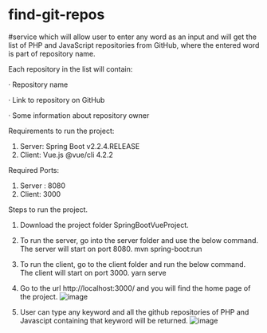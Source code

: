 # find-git-repos
#service which will allow user to enter any word as an input and will get the list of PHP and JavaScript repositories from GitHub, where the entered word is part of repository name.

Each repository in the list will contain:

·         Repository name

·         Link to repository on GitHub

·         Some information about repository owner


Requirements to run the project:

1. Server: Spring Boot v2.2.4.RELEASE
2. Client: Vue.js @vue/cli 4.2.2

Required Ports:

1. Server : 8080
2. Client: 3000

Steps to run the project.
1. Download the project folder SpringBootVueProject.
2. To run the server, go into the server folder and use the below command. The server will start on port 8080.
mvn spring-boot:run

3. To run the client, go to the client folder and run the below command. The client will start on port 3000.
yarn serve

4. Go to the url http://localhost:3000/ and you will find the home page of the project.
![image](https://github.com/Poorvaa24/find-git-repos/tree/master/SpringBootVueProject/screenshots/homepage.png)

5. User can type any keyword and all the github repositories of PHP and Javascipt containing that keyword will be returned.
![image](https://github.com/Poorvaa24/find-git-repos/tree/master/SpringBootVueProject/screenshots/repos.png)



